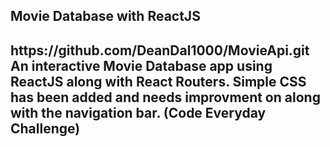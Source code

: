 <h2>Movie Database with ReactJS<h2>
https://github.com/DeanDal1000/MovieApi.git
An interactive Movie Database app using ReactJS along with React Routers. Simple CSS has been added and needs improvment on along with the navigation bar. (Code Everyday Challenge)
